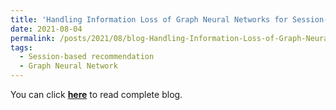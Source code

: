 ```yaml
---
title: 'Handling Information Loss of Graph Neural Networks for Session-based Recommendation'
date: 2021-08-04
permalink: /posts/2021/08/blog-Handling-Information-Loss-of-Graph-Neural-Networks-for-Session-based-Recommendation/
tags:
  - Session-based recommendation
  - Graph Neural Network
---
```


You can click [**here**](https://pridelee.github.io/files/blog/Handling-Information-Loss-of-Graph-Neural-Networks-for-Session-based-Recommendation.pdf) to read complete blog.
